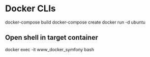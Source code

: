 # Docker CLIs
docker-compose build
docker-compose create
docker run -d ubuntu

## Open shell in target container
docker exec -it www_docker_symfony bash